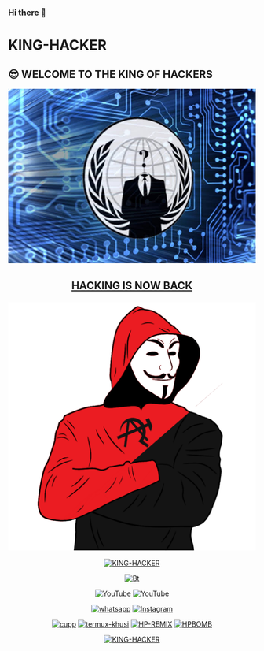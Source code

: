 ### Hi there 👋
# KING-HACKER
## 😎 WELCOME TO THE KING OF HACKERS
<p align="center"><a href="https://github.com/haraprasadhota"><img src="https://github.com/haraprasadhota/KING-HACKER/blob/master/images.jpeg" alt="Bt">
  
## <p align="center"> HACKING IS NOW BACK
  
<p align="center"><a href="https://github.com/haraprasadhota"><img src="https://github.com/haraprasadhota/KING-HACKER/blob/master/hacker-4438137_1280.png" alt="Bt">
</p>
  
<p align="center"><a href="https://github.com/haraprasadhota"><img title="KING-HACKER" src="https://github-readme-stats.vercel.app/api?username=haraprasadhota&show_icons=true&include_all_commits=true&theme=chartreuse-dark&cache_seconds=3200"></a>
</p>

<p align="center"><a href="https://github.com/haraprasadhota"><img src="https://github.com/haraprasadhota/haraprasadhota/blob/master/20200915_191818.gif" alt="Bt">
</p>

<p align="center">
<a href="https://github.com/haraprasadhota"><img title="YouTube" src="https://img.shields.io/badge/Github-haraprasadhota-brightgreen?style=for-the-badge&logo=github"></a>
<a href="https://gitlab.com/haraprasadhota"><img title="YouTube" src="https://img.shields.io/badge/YouTube-haraprasadhota-red?style=for-the-badge&logo=Youtube"></a>
</p>

<p align="center">
<a href="https://chat.whatsapp.com/Hp3dNy2poIfAwZ9EI5tOP4"><img title="whatsapp" src="https://img.shields.io/badge/whatsapp-blue?style=for-the-badge&logo=whatsapp"></a>
<a href="https://www.instagram.com/haraprasadhota/"><img title="Instagram" src="https://img.shields.io/badge/INSTAGRAM-purple?style=for-the-badge&logo=instagram"></a>

<p align="center">
<a href="https://github.com/haraprasadhota/cupp"><img title="cupp" src="https://github-readme-stats.vercel.app/api/pin/?username=haraprasadhota&repo=cupp&theme=radical"></a>
<a href="https://github.com/haraprasadhota/termux-khusi"><img title="termux-khusi" src="https://github-readme-stats.vercel.app/api/pin/?username=haraprasadhota&repo=termux-khusi&theme=highcontrast"></a>
<a href="https://github.com/haraprasadhota/HP-REMIX"><img title="HP-REMIX" src="https://github-readme-stats.vercel.app/api/pin/?username=haraprasadhota&repo=HP-REMIX&theme=vision-friendly-dark"></a>
<a href="https://github.com/haraprasadhota/HPBOMB"><img title="HPBOMB" src="https://github-readme-stats.vercel.app/api/pin/?username=haraprasadhota&repo=HPBOMB&theme=highcontrast"></a>
</p>

<p align="center">
<a href="https://github.com/haraprasadhota"><img title="KING-HACKER
" src="https://github-readme-stats.vercel.app/api/top-langs/?username=Bhaviktutorials&layout=compact"></a>
</p>
